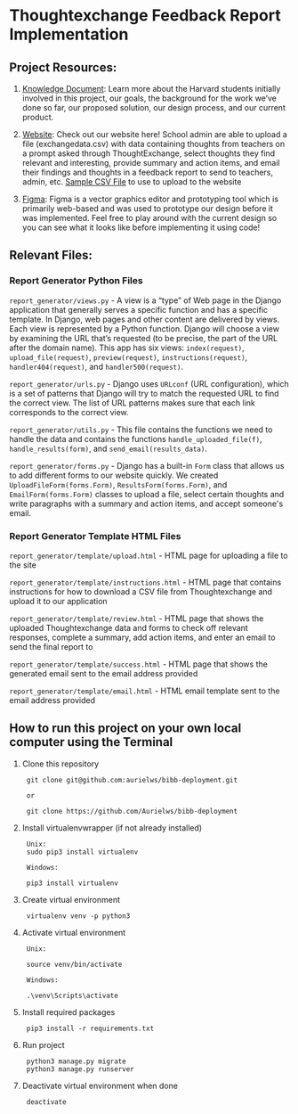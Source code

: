 # Thoughtexchange Feedback Report Implementation

## Project Resources:
1. [Knowledge Document](https://docs.google.com/document/d/1SFzbvQMX8EYySmgS58m-XInGEQ4IR6XABX2-q02-Hm4/edit?usp=sharing): Learn more about the Harvard students initially involved in this project, our goals, the background for the work we’ve done so far, our proposed solution, our design process, and our current product.

2. [Website](https://bibbfeedback.herokuapp.com/report_generator/): Check out our website here! School admin are able to upload a file (exchangedata.csv) with data containing thoughts from teachers on a prompt asked through ThoughtExchange, select thoughts they find relevant and interesting, provide summary and action items, and email their findings and thoughts in a feedback report to send to teachers, admin, etc. [Sample CSV File](https://drive.google.com/file/d/1qoBUbLoTdW1KwHjLW20icQj49r_Derir/view?usp=sharing) to use to upload to the website

3. [Figma](https://www.figma.com/file/yAKEcs3l5xDnKJKU8SaHwn/CS96-TE-Upload?node-id=0%3A1): Figma is a vector graphics editor and prototyping tool which is primarily web-based and was used to prototype our design before it was implemented. Feel free to play around with the current design so you can see what it looks like before implementing it using code!

## Relevant Files:

### Report Generator Python Files
`report_generator/views.py` - A view is a “type” of Web page in the Django application that generally serves a specific function and has a specific template. In Django, web pages and other content are delivered by views. Each view is represented by a Python function. Django will choose a view by examining the URL that’s requested (to be precise, the part of the URL after the domain name). This app has six views: `index(request)`, `upload_file(request)`, `preview(request)`, `instructions(request)`, `handler404(request)`, and `handler500(request)`. 

`report_generator/urls.py` - Django uses `URLconf` (URL configuration), which is a set of patterns that Django will try to match the requested URL to find the correct view. The list of URL patterns makes sure that each link corresponds to the correct view. 

`report_generator/utils.py` - This file contains the functions we need to handle the data and contains the functions `handle_uploaded_file(f)`, `handle_results(form)`, and `send_email(results_data)`. 

`report_generator/forms.py` - Django has a built-in `Form` class that allows us to add different forms to our website quickly. We created `UploadFileForm(forms.Form)`, `ResultsForm(forms.Form)`, and `EmailForm(forms.Form)` classes to upload a file, select certain thoughts and write paragraphs with a summary and action items, and accept someone's email. 

### Report Generator Template HTML Files

`report_generator/template/upload.html` - HTML page for uploading a file to the site

`report_generator/template/instructions.html` - HTML page that contains instructions for how to download a CSV file from Thoughtexchange and upload it to our application

`report_generator/template/review.html` - HTML page that shows the uploaded Thoughtexchange data and forms to check off relevant responses, complete a summary, add action items, and enter an email to send the final report to

`report_generator/template/success.html` - HTML page that shows the generated email sent to the email address provided

`report_generator/template/email.html` - HTML email template sent to the email address provided

## How to run this project on your own local computer using the Terminal

1. Clone this repository

        git clone git@github.com:aurielws/bibb-deployment.git

        or 
        
        git clone https://github.com/Aurielws/bibb-deployment

2. Install virtualenvwrapper (if not already installed)

        Unix:
        sudo pip3 install virtualenv

        Windows:
        
        pip3 install virtualenv

3. Create virtual environment

        virtualenv venv -p python3

4. Activate virtual environment

        Unix:

        source venv/bin/activate
        
        Windows:

        .\venv\Scripts\activate

5. Install required packages

        pip3 install -r requirements.txt

6. Run project

        python3 manage.py migrate
        python3 manage.py runserver

7. Deactivate virtual environment when done

        deactivate

